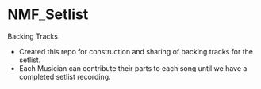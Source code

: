 # NMF_Setlist
Backing Tracks


- Created this repo for construction and sharing of backing tracks for the setlist.
- Each Musician can contribute their parts to each song until we have a completed setlist recording.
